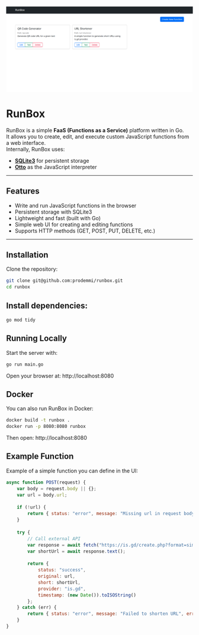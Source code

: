 ![RunBox](./assets/demo.png)

# RunBox

RunBox is a simple **FaaS (Functions as a Service)** platform written in Go.  
It allows you to create, edit, and execute custom JavaScript functions from a web interface.  
Internally, RunBox uses:

- [**SQLite3**](https://github.com/mattn/go-sqlite3) for persistent storage  
- [**Otto**](https://github.com/robertkrimen/otto) as the JavaScript interpreter  

---

## Features
- Write and run JavaScript functions in the browser  
- Persistent storage with SQLite3  
- Lightweight and fast (built with Go)  
- Simple web UI for creating and editing functions  
- Supports HTTP methods (GET, POST, PUT, DELETE, etc.)  

---

## Installation

Clone the repository:

```bash
git clone git@github.com:prodemmi/runbox.git
cd runbox
```

## Install dependencies:
```bash
go mod tidy
```

## Running Locally
Start the server with:
```bash
go run main.go
```
Open your browser at:
http://localhost:8080


## Docker
You can also run RunBox in Docker:
```bash
docker build -t runbox .
docker run -p 8080:8080 runbox
```
Then open: http://localhost:8080

## Example Function
Example of a simple function you can define in the UI:
```javascript
async function POST(request) {
    var body = request.body || {};
    var url = body.url;

    if (!url) {
        return { status: "error", message: "Missing url in request body" };
    }

    try {
        // Call external API
        var response = await fetch("https://is.gd/create.php?format=simple&url=" + encodeURIComponent(url));
        var shortUrl = await response.text();

        return {
            status: "success",
            original: url,
            short: shortUrl,
            provider: "is.gd",
            timestamp: (new Date()).toISOString()
        };
    } catch (err) {
        return { status: "error", message: "Failed to shorten URL", error: String(err) };
    }
}

```